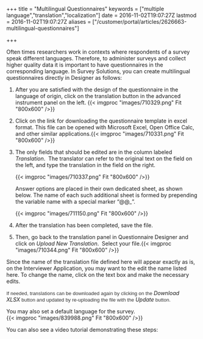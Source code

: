 ﻿+++
title = "Multilingual Questionnaires"
keywords = ["multiple language","translation","localization"]
date = 2016-11-02T19:07:27Z
lastmod = 2016-11-02T19:07:27Z
aliases = ["/customer/portal/articles/2626663-multilingual-questionnaires"]

+++

Often times researchers work in contexts where respondents of a survey
speak different languages. Therefore, to administer surveys and collect
higher quality data it is important to have questionnaires in the
corresponding language. In Survey Solutions, you can create multilingual
questionnaires directly in Designer as follows:

1.  After you are satisfied with the design of the questionnaire in the
    language of origin, click on the translation button in the advanced
    instrument panel on the left. {{< imgproc "images/710329.png" Fit "800x600" />}}
2.  Click on the link for downloading the questionnaire template in
    excel format. This file can be opened with Microsoft Excel, Open
    Office Calc, and other similar applications.{{< imgproc "images/710331.png" Fit "800x600" />}}
3.  The only fields that should be edited are in the column labeled
    *Translation*.  The translator can refer to the original text on the
    field on the left, and type the translation in the field on the
    right.  
      
    {{< imgproc "images/710337.png" Fit "800x600" />}}  
      
    Answer options are placed in their own dedicated sheet, as shown
    below. The name of each such additional sheet is formed by
    prepending the variable name with a special marker “@@\_”.  
      
    {{< imgproc "images/711150.png" Fit "800x600" />}}
4.  After the translation has been completed, save the file.
5.  Then, go back to the translation panel in Questionnaire Designer and
    click on *Upload New Translation*.  Select your
    file.{{< imgproc "images/710344.png" Fit "800x600" />}}

Since the name of the translation file defined here will appear exactly
as is, on the Interviewer Application, you may want to the edit the name
listed here. To change the name, click on the text box and make the
necessary edits.   
  
<span
style="color: rgb(51, 51, 51); font-family: sans-serif, Arial, Verdana, &quot;Trebuchet MS&quot;; font-size: 13px; background-color: rgb(255, 255, 255);">If
needed, translations can be downloaded again by clicking on
the </span>*Download XLSX*<span
style="color: rgb(51, 51, 51); font-family: sans-serif, Arial, Verdana, &quot;Trebuchet MS&quot;; font-size: 13px; background-color: rgb(255, 255, 255);"> button
and updated by re-uploading the file with the </span>*Update*<span
style="color: rgb(51, 51, 51); font-family: sans-serif, Arial, Verdana, &quot;Trebuchet MS&quot;; font-size: 13px; background-color: rgb(255, 255, 255);"> button.</span>  
  
You may also set a default language for the survey.   
{{< imgproc "images/839988.png" Fit "800x600" />}}  
  
  
You can also see a video tutorial demonstrating these steps:
